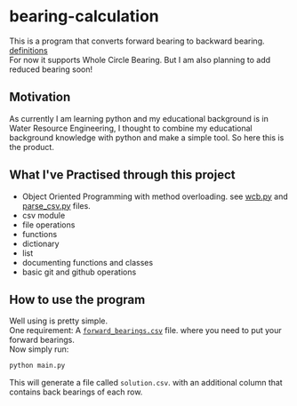 # bearing-calculation

This is a program that converts forward bearing to backward bearing. [definitions](https://esenotes.com/fore-bearing-back-bearing-declination-angle-of-dip/#:~:text=Bearing%20measured%20from%20one%20station,a%20difference%20of%20180%C2%B0.) <br>
For now it supports Whole Circle Bearing. But I am also planning to add reduced bearing soon!

## Motivation

As currently I am learning python and my educational background is in Water Resource Engineering, I thought to combine my educational background knowledge with python
and make a simple tool. So here this is the product.

## What I've Practised through this project

* Object Oriented Programming with method overloading. see [wcb.py](./wcb.py) and [parse_csv.py](./parse_csv.py) files.
* csv module
* file operations
* functions
* dictionary
* list
* documenting functions and classes
* basic git and github operations

## How to use the program

Well using is pretty simple.<br>
One requirement: A [`forward_bearings.csv`](./forward_bearings.csv) file. where you need to put your forward bearings.<br>
Now simply run:

```bash
python main.py
```
This will generate a file called `solution.csv`. with an additional column that contains back bearings of each row.
